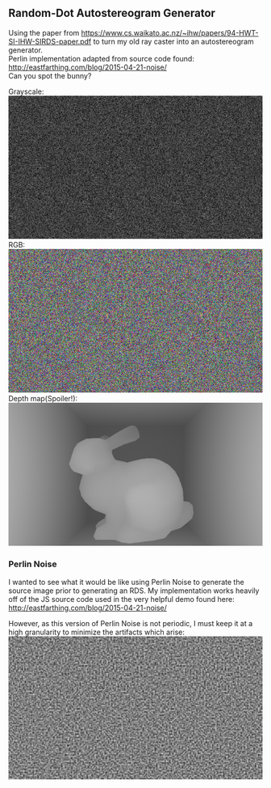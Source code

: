 ## Random-Dot Autostereogram Generator

Using the paper from https://www.cs.waikato.ac.nz/~ihw/papers/94-HWT-SI-IHW-SIRDS-paper.pdf to turn my old ray caster into an autostereogram generator.  
Perlin implementation adapted from source code found: http://eastfarthing.com/blog/2015-04-21-noise/  
Can you spot the bunny?

Grayscale:  
<img src="/images/autostereogram_bunny_GS.png"/>  
RGB:  
<img src="/images/autostereogram_bunny_RGB.png"/>  
Depth map(Spoiler!):  
<img src="/images/depth_map_bunny.png"/>  

### Perlin Noise
I wanted to see what it would be like using Perlin Noise to generate the source image prior to generating an RDS. My implementation works heavily off of the JS source code used in the very helpful demo found here: http://eastfarthing.com/blog/2015-04-21-noise/

However, as this version of Perlin Noise is not periodic, I must keep it at a high granularity to minimize the artifacts which arise:  
<img src="/images/autostereogram_bunny_RGBPerlin_spaces4.png"/>  
